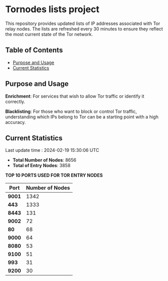 # Tornodes lists project

This repository provides updated lists of IP addresses associated with Tor relay nodes. The lists are refreshed every 30 minutes to ensure they reflect the most current state of the Tor network.

## Table of Contents

- [Purpose and Usage](#purpose-and-usage)
- [Current Statistics](#current-statistics)


## Purpose and Usage

**Enrichment**: For services that wish to allow Tor traffic or identify it correctly.

**Blacklisting**: For those who want to block or control Tor traffic, understanding which IPs belong to Tor can be a starting point with a high accuracy.

## Current Statistics

Last update time : 2024-02-19 15:30:06 UTC

- **Total Number of Nodes**: 8656
- **Total of Entry Nodes**: 3858

**TOP 10 PORTS USED FOR TOR ENTRY NODES**

| **Port** | **Number of Nodes** |
|------|-----------------|
| **9001**   | 1342  |
| **443**   | 1333  |
| **8443**   | 131  |
| **9002**   | 72  |
| **80**   | 68  |
| **9000**   | 64  |
| **8080**   | 53  |
| **9100**   | 51  |
| **993**   | 31  |
| **9200**   | 30  |

